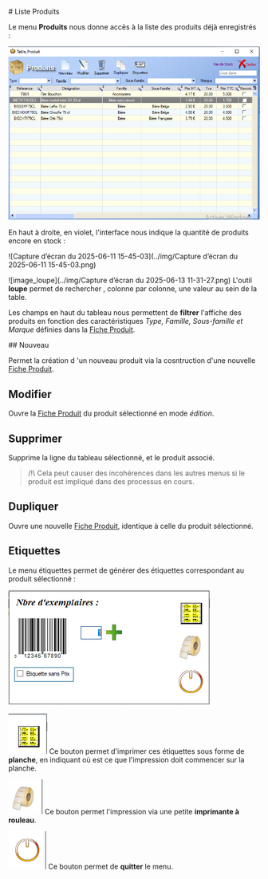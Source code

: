 # Liste Produits

Le menu **Produits** nous donne accès à la liste des produits déjà enregistrés :

![image-20250611154415162](../img/image-20250611154415162.png)



En haut à droite, en violet, l'interface nous indique la quantité de produits encore en stock : 

![Capture d’écran du 2025-06-11 15-45-03](../img/Capture d’écran du 2025-06-11 15-45-03.png)



![image_loupe](../img/Capture d’écran du 2025-06-13 11-31-27.png)  L'outil **loupe** permet de rechercher , colonne par colonne, une valeur au sein de la table.



Les champs en haut du tableau nous permettent de **filtrer** l'affiche des produits en fonction des caractéristiques _Type, Famille, Sous-famille et Marque_ définies dans la [Fiche Produit](ficheProduits.md).



## Nouveau

Permet la création d 'un nouveau produit via la cosntruction d'une nouvelle [Fiche Produit](ficheProduits.md).



## Modifier

Ouvre la [Fiche Produit](ficheProduits.md) du produit sélectionné en mode _édition_.



## Supprimer

Supprime la ligne du tableau sélectionné, et le produit associé.

> /!\ Cela peut causer des incohérences dans les autres menus si le produit est impliqué dans des processus en cours.



## Dupliquer

Ouvre une nouvelle [Fiche Produit](ficheProduits.md), identique à celle du produit sélectionné.



## Etiquettes

Le menu étiquettes permet de générer des étiquettes correspondant au produit sélectionné :

![image-20250611155918816](../img/image-20250611155918816.png)

![image-20250611155936600](../img/image-20250611155936600.png) Ce bouton permet d'imprimer ces étiquettes sous forme de **planche**, en indiquant où est ce que l'impression doit commencer sur la planche.



 ![image-20250611160030935](../img/image-20250611160030935.png) Ce bouton permet l'impression via une petite **imprimante à rouleau**.



 ![image-20250611160106850](../img/image-20250611160106850.png) Ce bouton permet de **quitter** le menu.





